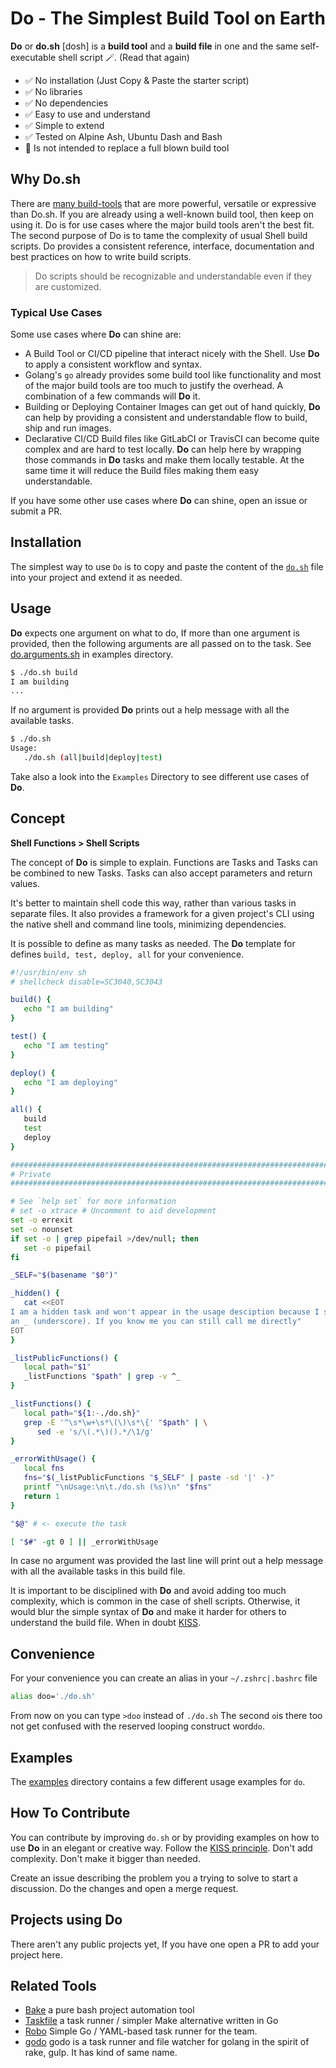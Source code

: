 
# Do - The Simplest Build Tool on Earth

**Do** or **do.sh** [dosh] is a **build tool** and a **build file** in one and the same self-executable shell script 🪄. (Read that again)

- ✅ No installation (Just Copy & Paste the starter script)
- ✅ No libraries
- ✅ No dependencies
- ✅ Easy to use and understand
- ✅ Simple to extend
- ✅ Tested on Alpine Ash, Ubuntu Dash and Bash
- 🔴 Is not intended to replace a full blown build tool

## Why Do.sh

There are [many build-tools](https://en.wikipedia.org/wiki/List_of_build_automation_software) that are more powerful, versatile or expressive than Do.sh. If you are already using a well-known build tool, then keep on using it. Do is for use cases where the major build tools aren't the best fit. The second purpose of Do is to tame the complexity of usual Shell build scripts. Do provides a consistent reference, interface, documentation and best practices on how to write build scripts.

> Do scripts should be recognizable and understandable even if they are customized.

### Typical Use Cases

Some use cases where **Do** can shine are:

- A Build Tool or CI/CD pipeline that interact nicely with the Shell. Use **Do** to apply a consistent workflow and syntax.
- Golang's `go` already provides some build tool like functionality and most of the major build tools are too much to justify the overhead. A combination of a few commands will **Do** it.
- Building or Deploying Container Images can get out of hand quickly, **Do** can help by providing a consistent and understandable flow to build, ship and run images.
- Declarative CI/CD Build files like GitLabCI or TravisCI can become quite complex and are hard to test locally. **Do** can help here by wrapping those commands in **Do** tasks and make them locally testable. At the same time it will reduce the Build files making them easy understandable.

If you have some other use cases where **Do** can shine, open an issue or submit a PR.

## Installation

The simplest way to use `Do` is to copy and paste the content of the [`do.sh`](do.sh) file into your project and extend it as needed.

## Usage

**Do** expects one argument on what to do, If more than one argument is provided, then the following arguments are all passed on to the task. See [do.arguments.sh](examples/do.arguments.sh) in examples directory.

```sh
$ ./do.sh build
I am building
...
```

If no argument is provided **Do** prints out a help message with all the available tasks.

```sh
$ ./do.sh
Usage:
   ./do.sh (all|build|deploy|test)
```

Take also a look into the `Examples` Directory to see different use cases of **Do**.

## Concept

**Shell Functions > Shell Scripts**

The concept of **Do** is simple to explain. Functions are Tasks and Tasks can be
combined to new Tasks. Tasks can also accept parameters and return values.

It's better to maintain shell code this way, rather than various tasks in
separate files. It also provides a framework for a given project's CLI using the
native shell and command line tools, minimizing dependencies.

It is possible to define as many tasks as needed. The **Do** template for
defines `build, test, deploy, all` for your convenience.

<!--
TODO add starter do.sh to examples directory or include code from examples
directory here.
-->
```sh
#!/usr/bin/env sh
# shellcheck disable=SC3040,SC3043

build() {
   echo "I am building"
}

test() {
   echo "I am testing"
}

deploy() {
   echo "I am deploying"
}

all() {
   build
   test
   deploy
}

###############################################################################
# Private
###############################################################################

# See `help set` for more information
# set -o xtrace # Uncomment to aid development
set -o errexit
set -o nounset
if set -o | grep pipefail >/dev/null; then
   set -o pipefail
fi

_SELF="$(basename "$0")"

_hidden() {
   cat <<EOT
I am a hidden task and won't appear in the usage desciption because I start with
an _ (underscore). If you know me you can still call me directly"
EOT
}

_listPublicFunctions() {
   local path="$1"
   _listFunctions "$path" | grep -v ^_
}

_listFunctions() {
   local path="${1:-./do.sh}"
   grep -E '^\s*\w+\s*\(\)\s*\{' "$path" | \
      sed -e 's/\(.*\)().*/\1/g'
}

_errorWithUsage() {
   local fns
   fns="$(_listPublicFunctions "$_SELF" | paste -sd '|' -)"
   printf "\nUsage:\n\t./do.sh (%s)\n" "$fns"
   return 1
}

"$@" # <- execute the task

[ "$#" -gt 0 ] || _errorWithUsage
```

In case no argument was provided the last line will print out a help message
with all the available tasks in this build file.

It is important to be disciplined with **Do** and avoid adding too much complexity, which is common in the case of shell scripts. Otherwise, it would blur the simple syntax of **Do** and make it harder for others to understand the build file. When in doubt [KISS](https://en.wikipedia.org/wiki/KISS_principle).

## Convenience

For your convenience you can create an alias in your `~/.zshrc|.bashrc` file

<!--
TODO support aliases in autocomplete
-->
```sh
alias doo='./do.sh'
```

From now on you can type `>doo` instead of `./do.sh` The second `o`is there too not get confused with the reserved looping construct word`do`.

## Examples

The [examples](examples) directory contains a few different usage examples for `do`.

## How To Contribute

You can contribute by improving `do.sh` or by providing examples on how to use **Do** in an elegant or creative way.
Follow the [KISS principle](https://en.wikipedia.org/wiki/KISS_principle). Don't add complexity. Don't make it bigger than needed.

Create an issue describing the problem you a trying to solve to start a discussion. Do the changes and open a merge request.

## Projects using Do

There aren't any public projects yet, If you have one open a PR to add your project here.

## Related Tools

- [Bake](https://github.com/kyleburton/bake) a pure bash project automation tool
- [Taskfile](http://taskfile.org/#/usage) a task runner / simpler Make alternative written in Go
- [Robo](https://github.com/tj/robo) Simple Go / YAML-based task runner for the team.
- [godo](https://github.com/go-godo/godo) godo is a task runner and file watcher for golang in the spirit of rake, gulp. It has kind of same name.
